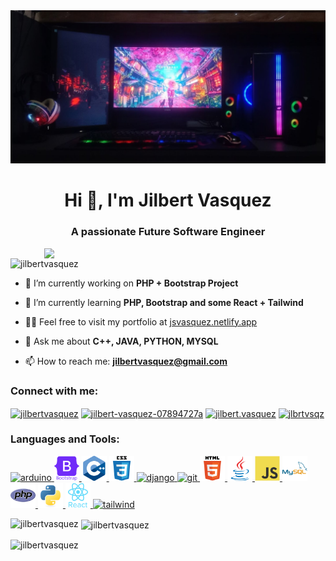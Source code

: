 <img src="setup4.jpg">

<h1 align="center">Hi 👋, I'm Jilbert Vasquez</h1>
<h3 align="center">A passionate Future Software Engineer</h3>

<img  align="right" width="450" src="https://i.pinimg.com/originals/8b/35/fe/8b35fef55fba1a201c9c7a11d3ec3d64.gif" >

<p align="left"> <img src="https://komarev.com/ghpvc/?username=jilbertvasquez&label=Profile%20views&color=0e75b6&style=flat" alt="jilbertvasquez" /> </p>

- 🔭 I’m currently working on **PHP + Bootstrap Project**

- 🌱 I’m currently learning **PHP, Bootstrap and some React + Tailwind**

- 👨‍💻 Feel free to visit my portfolio at [jsvasquez.netlify.app](jsvasquez.netlify.app)

- 💬 Ask me about **C++, JAVA, PYTHON, MYSQL**

- 📫 How to reach me: **jilbertvasquez@gmail.com**

<h3 align="left">Connect with me:</h3>
<p align="left">
<a href="https://codepen.io/jilbertvasquez" target="blank"><img align="center" src="https://raw.githubusercontent.com/rahuldkjain/github-profile-readme-generator/master/src/images/icons/Social/codepen.svg" alt="jilbertvasquez" height="30" width="40" /></a>
<a href="https://linkedin.com/in/jilbert-vasquez-07894727a" target="blank"><img align="center" src="https://raw.githubusercontent.com/rahuldkjain/github-profile-readme-generator/master/src/images/icons/Social/linked-in-alt.svg" alt="jilbert-vasquez-07894727a" height="30" width="40" /></a>
<a href="https://fb.com/jilbert.vasquez" target="blank"><img align="center" src="https://raw.githubusercontent.com/rahuldkjain/github-profile-readme-generator/master/src/images/icons/Social/facebook.svg" alt="jilbert.vasquez" height="30" width="40" /></a>
<a href="https://instagram.com/jlbrtvsqz" target="blank"><img align="center" src="https://raw.githubusercontent.com/rahuldkjain/github-profile-readme-generator/master/src/images/icons/Social/instagram.svg" alt="jlbrtvsqz" height="30" width="40" /></a>
</p>

<h3 align="left">Languages and Tools:</h3>
<p align="left"> <a href="https://www.arduino.cc/" target="_blank" rel="noreferrer"> <img src="https://cdn.worldvectorlogo.com/logos/arduino-1.svg" alt="arduino" width="40" height="40"/> </a> <a href="https://getbootstrap.com" target="_blank" rel="noreferrer"> <img src="https://raw.githubusercontent.com/devicons/devicon/master/icons/bootstrap/bootstrap-plain-wordmark.svg" alt="bootstrap" width="40" height="40"/> </a> <a href="https://www.w3schools.com/cpp/" target="_blank" rel="noreferrer"> <img src="https://raw.githubusercontent.com/devicons/devicon/master/icons/cplusplus/cplusplus-original.svg" alt="cplusplus" width="40" height="40"/> </a> <a href="https://www.w3schools.com/css/" target="_blank" rel="noreferrer"> <img src="https://raw.githubusercontent.com/devicons/devicon/master/icons/css3/css3-original-wordmark.svg" alt="css3" width="40" height="40"/> </a> <a href="https://www.djangoproject.com/" target="_blank" rel="noreferrer"> <img src="https://cdn.worldvectorlogo.com/logos/django.svg" alt="django" width="40" height="40"/> </a> <a href="https://git-scm.com/" target="_blank" rel="noreferrer"> <img src="https://www.vectorlogo.zone/logos/git-scm/git-scm-icon.svg" alt="git" width="40" height="40"/> </a> <a href="https://www.w3.org/html/" target="_blank" rel="noreferrer"> <img src="https://raw.githubusercontent.com/devicons/devicon/master/icons/html5/html5-original-wordmark.svg" alt="html5" width="40" height="40"/> </a> <a href="https://www.java.com" target="_blank" rel="noreferrer"> <img src="https://raw.githubusercontent.com/devicons/devicon/master/icons/java/java-original.svg" alt="java" width="40" height="40"/> </a> <a href="https://developer.mozilla.org/en-US/docs/Web/JavaScript" target="_blank" rel="noreferrer"> <img src="https://raw.githubusercontent.com/devicons/devicon/master/icons/javascript/javascript-original.svg" alt="javascript" width="40" height="40"/> </a> <a href="https://www.mysql.com/" target="_blank" rel="noreferrer"> <img src="https://raw.githubusercontent.com/devicons/devicon/master/icons/mysql/mysql-original-wordmark.svg" alt="mysql" width="40" height="40"/> </a> <a href="https://www.php.net" target="_blank" rel="noreferrer"> <img src="https://raw.githubusercontent.com/devicons/devicon/master/icons/php/php-original.svg" alt="php" width="40" height="40"/> </a> <a href="https://www.python.org" target="_blank" rel="noreferrer"> <img src="https://raw.githubusercontent.com/devicons/devicon/master/icons/python/python-original.svg" alt="python" width="40" height="40"/> </a> <a href="https://reactjs.org/" target="_blank" rel="noreferrer"> <img src="https://raw.githubusercontent.com/devicons/devicon/master/icons/react/react-original-wordmark.svg" alt="react" width="40" height="40"/> </a> <a href="https://tailwindcss.com/" target="_blank" rel="noreferrer"> <img src="https://www.vectorlogo.zone/logos/tailwindcss/tailwindcss-icon.svg" alt="tailwind" width="40" height="40"/> </a> </p>

<p><img align="left" src="https://github-readme-stats.vercel.app/api/top-langs?username=jilbertvasquez&show_icons=true&locale=en&layout=compact" alt="jilbertvasquez" /></p>

<p>&nbsp;<img align="center" src="https://github-readme-stats.vercel.app/api?username=jilbertvasquez&show_icons=true&locale=en" alt="jilbertvasquez" /></p>

<p><img align="center" src="https://github-readme-streak-stats.herokuapp.com/?user=jilbertvasquez&" alt="jilbertvasquez" /></p>


